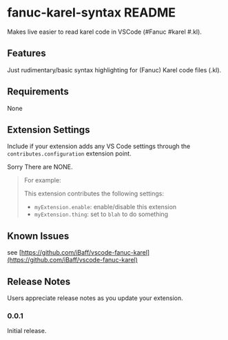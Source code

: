 # fanuc-karel-syntax README

Makes live easier to read karel code in VSCode (#Fanuc #karel #.kl).

## Features

Just rudimentary/basic syntax highlighting for (Fanuc) Karel code files (.kl).

## Requirements

None

## Extension Settings

Include if your extension adds any VS Code settings through the `contributes.configuration` extension point.

Sorry There are NONE.

> For example:
>
> This extension contributes the following settings:
>
> - `myExtension.enable`: enable/disable this extension
> - `myExtension.thing`: set to `blah` to do something

## Known Issues

see [https://github.com/iBaff/vscode-fanuc-karel](https://github.com/iBaff/vscode-fanuc-karel)

## Release Notes

Users appreciate release notes as you update your extension.

### 0.0.1

Initial release.

